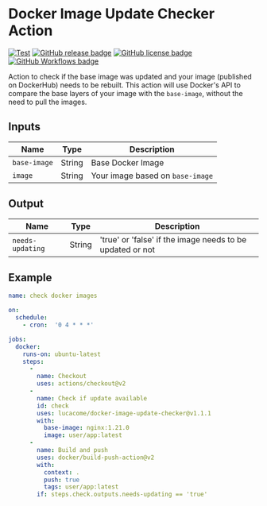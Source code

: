 # Docker Image Update Checker Action

[![Test](https://github.com/lucacome/docker-image-update-checker/actions/workflows/test.yml/badge.svg)](https://github.com/lucacome/docker-image-update-checker/actions/workflows/test.yml)
[![GitHub release badge](https://badgen.net/github/release/lucacome/docker-image-update-checker/stable)](https://github.com/lucacome/docker-image-update-checker/releases/latest)
[![GitHub license badge](https://badgen.net/github/license/lucacome/docker-image-update-checker)](https://github.com/lucacome/docker-image-update-checker/blob/main/LICENSE)
[![GitHub Workflows badge](https://badgen.net/runkit/lucacome/lucacome-workflow)](https://github.com/search?q=docker-image-update-checker+path%3A.github%2Fworkflows%2F+language%3AYAML&type=Code)

Action to check if the base image was updated and your image (published on DockerHub) needs to be rebuilt. This action will use Docker's API to compare the base layers of your image with the `base-image`, without the need to pull the images.


## Inputs

| Name                | Type     | Description                        |
|---------------------|----------|------------------------------------|
| `base-image`        | String   | Base Docker Image                  |
| `image`             | String   | Your image based on `base-image`   |

## Output

| Name            | Type    | Description                                               |
|-----------------|---------|-----------------------------------------------------------|
| `needs-updating`| String  | 'true' or 'false' if the image needs to be updated or not |


## Example

```yaml
name: check docker images

on:
  schedule:
    - cron:  '0 4 * * *'

jobs:
  docker:
    runs-on: ubuntu-latest
    steps:
      -
        name: Checkout
        uses: actions/checkout@v2
      -
        name: Check if update available
        id: check
        uses: lucacome/docker-image-update-checker@v1.1.1
        with:
          base-image: nginx:1.21.0
          image: user/app:latest
      -
        name: Build and push
        uses: docker/build-push-action@v2
        with:
          context: .
          push: true
          tags: user/app:latest
        if: steps.check.outputs.needs-updating == 'true'
```
